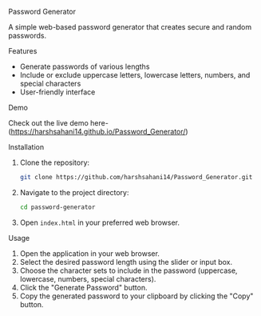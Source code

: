 Password Generator

A simple web-based password generator that creates secure and random passwords.

Features

- Generate passwords of various lengths
- Include or exclude uppercase letters, lowercase letters, numbers, and special characters
- User-friendly interface

Demo

Check out the live demo here-(https://harshsahani14.github.io/Password_Generator/)

Installation

1. Clone the repository:
    ```sh
    git clone https://github.com/harshsahani14/Password_Generator.git
    ```
2. Navigate to the project directory:
    ```sh
    cd password-generator
    ```
3. Open `index.html` in your preferred web browser.

Usage

1. Open the application in your web browser.
2. Select the desired password length using the slider or input box.
3. Choose the character sets to include in the password (uppercase, lowercase, numbers, special characters).
4. Click the "Generate Password" button.
5. Copy the generated password to your clipboard by clicking the "Copy" button.
